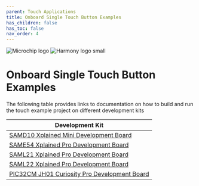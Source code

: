 ```yaml
---
parent: Touch Applications
title: Onboard Single Touch Button Examples
has_children: false
has_toc: false
nav_order: 4
---
```

![Microchip logo](https://raw.githubusercontent.com/wiki/Microchip-MPLAB-Harmony/Microchip-MPLAB-Harmony.github.io/images/microchip_logo.png)
![Harmony logo small](https://raw.githubusercontent.com/wiki/Microchip-MPLAB-Harmony/Microchip-MPLAB-Harmony.github.io/images/microchip_mplab_harmony_logo_small.png)

# Onboard Single Touch Button Examples
The following table provides links to documentation on how to build and run the touch example project on different development kits

| Development Kit |
| --- |
|[SAMD10 Xplained Mini Development Board](docs/readme_sam_d10_xmini.md)|
|[SAME54 Xplained Pro Development Board](docs/readme_sam_e54_xpro.md)|
|[SAML21 Xplained Pro Development Board](docs/readme_sam_l21_xpro.md)|
|[SAML22 Xplained Pro Development Board](docs/readme_sam_l22_xpro.md)|
|[PIC32CM JH01 Curiosity Pro Development Board](docs/readme_pic32cmjh_curiosity_pro.md)|
